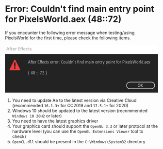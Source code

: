 # Error: Couldn't find main entry point for PixelsWorld.aex (48::72)

If you encounter the following error message when testing/using PixelsWorld for the first time, please check the following items.

![Err Info](entrypointerr.png)

1. You need to update Ae to the latest version via Creative Cloud (recommended `16.1.3+` for CC2019 and `17.5.1+` for 2020)
2. Windows 10 should be updated to the latest version (recommended `Windows 10 20H2` or later)
3. You need to have the latest graphics driver
4. Your graphics card should support the `OpenGL 3.3` or later protocol at the hardware level (you can use the `OpenGL Extensions Viewer` tool to check)
5. `OpenCL.dll` should be present in the `C:\Windows\System32` directory